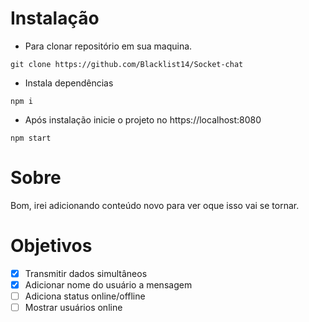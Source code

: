 # Instalação
- Para clonar repositório em sua maquina. 
 ```git
git clone https://github.com/Blacklist14/Socket-chat 
```
- Instala dependências
```npm
npm i
``` 
 - Após instalação inicie o projeto no https://localhost:8080
```npm
npm start
```

# Sobre
Bom, irei adicionando conteúdo novo para ver oque isso vai se tornar.
# Objetivos

- [x] Transmitir dados simultâneos
- [x] Adicionar nome do usuário a mensagem
- [ ] Adiciona status online/offline
- [ ] Mostrar usuários online